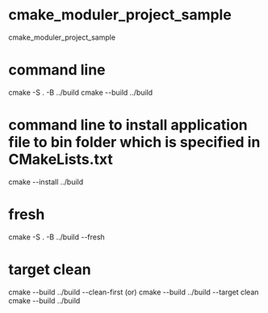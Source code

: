 # cmake_moduler_project_sample
cmake_moduler_project_sample


# command line
cmake -S . -B ../build
cmake --build ../build

# command line to install application file to bin folder which is specified in CMakeLists.txt
cmake --install ../build

# fresh
cmake -S . -B ../build --fresh

# target clean
cmake --build ../build --clean-first
(or) 
cmake --build ../build --target clean
cmake --build ../build
